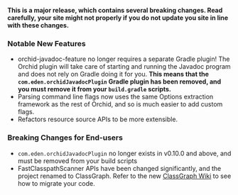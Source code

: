 ---
---

**This is a major release, which contains several breaking changes. Read carefully, your site might not properly 
if you do not update you site in line with these changes.**

### Notable New Features

- orchid-javadoc-feature no longer requires a separate Gradle plugin! The Orchid plugin will take care of starting and running 
    the Javadoc program and does not rely on Gradle doing it for you. **This means that the 
    `com.eden.orchidJavadocPlugin` Gradle plugin has been removed, and you must remove it from your `build.gradle` 
    scripts.**
- Parsing command line flags now uses the same Options extraction framework as the rest of Orchid, and so is much easier
    to add custom flags.
- Refactors resource source APIs to be more extensible. 

### Breaking Changes for End-users

- `com.eden.orchidJavadocPlugin` no longer exists in v0.10.0 and above, and must be removed from your build scripts
- FastClasspathScanner APIs have been changed significantly, and the project renamed to ClassGraph. Refer to the new
    [ClassGraph Wiki](https://github.com/classgraph/classgraph/wiki) to see how to migrate your code. 
